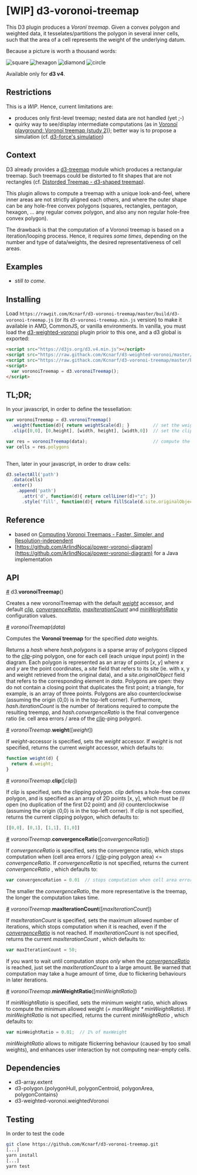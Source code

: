 # [WIP] d3-voronoi-treemap
This D3 plugin produces a *Voronï treemap*. Given a convex polygon and weighted data, it tesselates/partitions the polygon in several inner cells, such that the area of a cell represents the weight of the underlying datum.

Because a picture is worth a thousand words:

![square](./img/square.png)
![hexagon](./img/hexagon.png)
![diamond](./img/diamond.png)
![circle](./img/circle.png)

Available only for **d3 v4**.

## Restrictions
This is a *WIP*. Hence, current limitations are:
* produces only first-level treemap; nested data are not handled (yet ;-)
* quirky way to see/display intermediate computations (as in [Voronoï playground: Voronoï treemap (study 2)](http://bl.ocks.org/Kcnarf/2df494f34292f24964785a25d10e69c4)); better way is to propose a simulation (cf. [d3-force's simulation](https://github.com/d3/d3-force/blob/master/src/simulation.js))

## Context
D3 already provides a [d3-treemap](https://github.com/d3/d3-hierarchy/blob/master/README.md#treemap) module which produces a rectangular treemap. Such treemaps could be distorted to fit shapes that are not rectangles (cf. [Distorded Treemap - d3-shaped treemap](http://bl.ocks.org/Kcnarf/976b2e854965eea17a7754517043b91f)).

This plugin allows to compute a treemap with a unique look-and-feel, where inner areas are not strictly aligned each others, and where the outer shape can be any hole-free convex polygons (squares, rectangles, pentagon, hexagon, ... any regular convex polygon, and also any non regular hole-free convex polygon).

The drawback is that the computation of a Voronoï treemap is based on a iteration/looping process. Hence, it requires *some times*, depending on the number and type of data/weights, the desired representativeness of cell areas.

## Examples
* *still to come*.

## Installing
Load ```https://rawgit.com/Kcnarf/d3-voronoi-treemap/master/build/d3-voronoi-treemap.js``` (or its ```d3-voronoi-treemap.min.js``` version) to make it available in AMD, CommonJS, or vanilla environments. In vanilla, you must load the [d3-weighted-voronoi](https://github.com/Kcnarf/d3-weighted-voronoi) plugin prioir to this one, and a d3 global is exported:
```html
<script src="https://d3js.org/d3.v4.min.js"></script>
<script src="https://raw.githack.com/Kcnarf/d3-weighted-voronoi/master/build/d3-weighted-voronoi.js"></script>
<script src="https://raw.githack.com/Kcnarf/d3-voronoi-treemap/master/build/d3-voronoi-treemap.js"></script>
<script>
  var voronoiTreemap = d3.voronoiTreemap();
</script>
```

## TL;DR;
In your javascript, in order to define the tessellation:
```javascript
var voronoiTreemap = d3.voronoiTreemap()
  .weight(function(d){ return weightScale(d); }         // set the weight accessor
  .clip([0,0], [0,height], [width, height], [width,0])  // set the clipping polygon

var res = voronoiTreemap(data);                         // compute the weighted Voronoi tessellation; returns {polygons, iterationCount, convergenceRatio}
var cells = res.polygons
  
```

Then, later in your javascript, in order to draw cells:
```javascript
d3.selectAll('path')
  .data(cells)
  .enter()
    .append('path')
      .attr('d', function(d){ return cellLiner(d)+"z"; })
      .style('fill', function(d){ return fillScale(d.site.originalObject); })
```

## Reference
* based on [Computing Voronoi Treemaps - Faster, Simpler, and Resolution-independent ](https://www.uni-konstanz.de/mmsp/pubsys/publishedFiles/NoBr12a.pdf)
* [https://github.com/ArlindNocaj/power-voronoi-diagram](https://github.com/ArlindNocaj/power-voronoi-diagram) for a Java implementation

## API
<a name="voronoiTreemap" href="#voronoiTreemap">#</a> d3.<b>voronoiTreemap</b>()

Creates a new voronoiTreemap with the default [*weight*](#voronoiTreemap_weight) accessor, and default [*clip*](#voronoiTreemap_clip), [*convergenceRatio*](#voronoiTreemap_convergenceRatio), [*maxIterationCount*](#voronoiTreemap_maxIterationCount) and [*minWeightRatio*](#voronoiTreemap_minWeightRatio) configuration values.

<a name="_voronoiTreemap" href="#_voronoiTreemap">#</a> <i>voronoiTreemap</i>(<i>data</i>)

Computes the **Voronoï treemap** for the specified *data* weights.

Returns a *hash* where *hash.polygons* is a sparse array of polygons clipped to the [*clip*](#voronoiTreemap_clip)-ping polygon, one for each cell (each unique input point) in the diagram. Each polygon is represented as an array of points \[*x*, *y*\] where *x* and *y* are the point coordinates, a *site* field that refers to its site (ie. with x, y and weight retrieved from the original data), and a *site.originalObject* field that refers to the corresponding element in *data*. Polygons are open: they do not contain a closing point that duplicates the first point; a triangle, for example, is an array of three points. Polygons are also counterclockwise (assuming the origin ⟨0,0⟩ is in the top-left corner). Furthermore, *hash.iterationCount* is the number of iterations required to compute the resulting treempp, and *hash.convergenceRatio* is the final convergence ratio (ie. cell area errors / area of the [*clip*](#voronoiTreemap_clip)-ping polygon).

<a name="voronoiTreemap_weight" href="#voronoiTreemap_weight">#</a> <i>voronoiTreemap</i>.<b>weight</b>([<i>weight</i>])

If *weight*-accessor is specified, sets the *weight* accessor. If *weight* is not specified, returns the current *weight* accessor, which defaults to:

```js
function weight(d) {
  return d.weight;
}
```

<a name="voronoiTreemap_clip" href="#voronoiTreemap_clip">#</a> <i>voronoiTreemap</i>.<b>clip</b>([<i>clip</i>])

If *clip* is specified, sets the clipping polygon. *clip* defines a hole-free convex polygon, and is specified as an array of 2D points \[x, y\], which must be *(i)* open (no duplication of the first D2 point) and *(ii)* counterclockwise (assuming the origin ⟨0,0⟩ is in the top-left corner). If *clip* is not specified, returns the current clipping polygon, which defaults to:

```js
[[0,0], [0,1], [1,1], [1,0]]
```

<a name="voronoiTreemap_convergenceRatio" href="#voronoiTreemap_convergenceRatio">#</a> <i>voronoiTreemap</i>.<b>convergenceRatio</b>([<i>convergenceRatio</i>])

If *convergenceRatio* is specified, sets the convergence ratio, which stops computation when (cell area errors / ([*clip*](#voronoiTreemap_clip)-ping polygon area) <= *convergenceRatio*. If *convergenceRatio* is not specified, returns the current *convergenceRatio* , which defaults to:

```js
var convergenceRation = 0.01  // stops computation when cell area error <= 1% clipping polygon's area
```

The smaller the *convergenceRatio*, the more representative is the treemap, the longer the computation takes time. 

<a name="voronoiTreemap_maxIterationCount" href="#voronoiTreemap_maxIterationCount">#</a> <i>voronoiTreemap</i>.<b>maxIterationCount</b>([<i>maxIterationCount</i>])

If *maxIterationCount* is specified, sets the maximum allowed number of iterations, which stops computation when it is reached, even if the [*convergenceRatio*](#voronoiTreemap_convergenceRatio) is not reached. If *maxIterationCount* is not specified, returns the current *maxIterationCount* , which defaults to:

```js
var maxIterationCount = 50;
```

If you want to wait until computation stops _only_ when the [*convergenceRatio*](#voronoiTreemap_convergenceRatio) is reached, just set the *maxIterationCount* to a large amount. Be warned that computation may take a huge amount of time, due to flickering behaviours in later iterations.

<a name="voronoiTreemap_minWeightRatio" href="#voronoiTreemap_minWeightRatio">#</a> <i>voronoiTreemap</i>.<b>minWeightRatio</b>([<i>minWeightRatio</i>])

If *minWeightRatio* is specified, sets the minimum weight ratio, which allows to compute the minimum allowed weight (_= maxWeight * minWeightRatio_). If *minWeightRatio* is not specified, returns the current *minWeightRatio* , which defaults to:

```js
var minWeightRatio = 0.01;  // 1% of maxWeight
```

*minWeightRatio* allows to mitigate flickerring behaviour (caused by too small weights), and enhances user interaction by not computing near-empty cells.

## Dependencies
 * d3-array.extent
 * d3-polygon.{polygonHull, polygonCentroid, polygonArea, polygonContains}
 * d3-weighted-voronoi.weightedVoronoi

## Testing
In order to test the code

```sh
git clone https://github.com/Kcnarf/d3-voronoi-treemap.git
[...]
yarn install
[...]
yarn test
```

